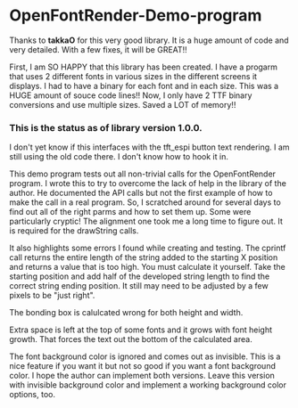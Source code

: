 # OpenFontRender-Demo-program

Thanks to **takkaO** for this very good library.  It is a huge amount of code and very detailed.  With a few fixes, it will be GREAT!!

First, I am SO HAPPY that this library has been created.  I have a progarm that uses 2 different fonts in various sizes in the different screens it displays.  I had to have a binary for each font and in each size.  This was a HUGE amount of souce code lines!!  Now, I only have 2 TTF binary conversions and use multiple sizes.  Saved a LOT of memory!!

### This is the status as of library version 1.0.0.

I don't yet know if this interfaces with the tft_espi button text rendering.  I am still using the old code there.  I don't know how to hook it in.

This demo program tests out all non-trivial calls for the OpenFontRender program.  I wrote this to try to overcome the lack of help in the library of the author.  He documented the API calls but not the first example of how to make the call in a real program.  So, I scratched around for several days to find out all of the right parms and how to set them up.  Some were particularly cryptic!  The alignment one took me a long time to figure out.  It is required for the drawString calls.

It also highlights some errors I found while creating and testing.  The cprintf call returns the entire length of the string added to the starting X position and returns a value that is too high.  You must calculate it yourself.  Take the starting position and add half of the developed string length to find the correct string ending position.  It still may need to be adjusted by a few pixels to be "just right".

The bonding box is calulcated wrong for both height and width.

Extra space is left at the top of some fonts and it grows with font height growth.  That forces the text out the bottom of the calculated area.

The font background color is ignored and comes out as invisible.  This is a nice feature if you want it but not so good if you want a font background color.  I hope the author can implement both versions.  Leave this version with invisible background color and implement a working background color options, too.
